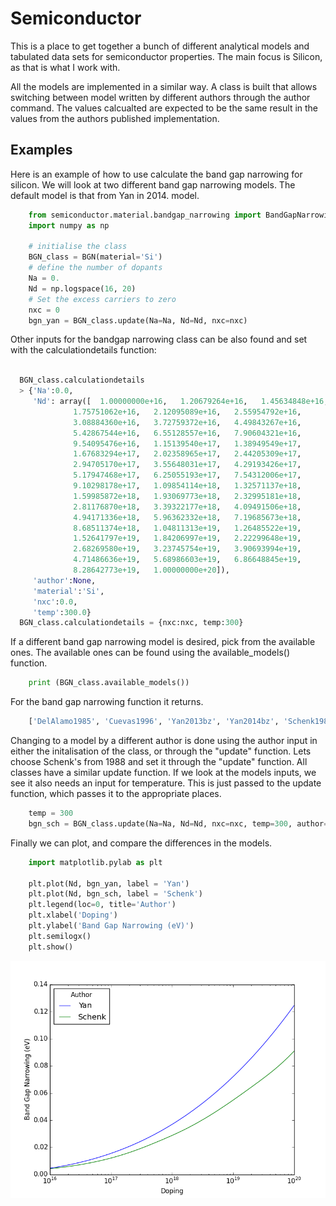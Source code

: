 
# Semiconductor

This is a place to get together a bunch of different analytical models and
tabulated data sets for semiconductor properties. The main focus is Silicon, as
that is what I work with.

All the models are implemented in a similar way. A class is built that allows switching between model written by different authors through the author command. The values calcualted are expected to be the same result in the values from the authors published implementation.

## Examples

Here is an example of how to use calculate the band gap narrowing for silicon. We will look at two different band gap narrowing models. The default model is that from Yan in 2014.
model.

```python
    from semiconductor.material.bandgap_narrowing import BandGapNarrowing as BGN
    import numpy as np

    # initialise the class
    BGN_class = BGN(material='Si')
    # define the number of dopants
    Na = 0.
    Nd = np.logspace(16, 20)
    # Set the excess carriers to zero
    nxc = 0
    bgn_yan = BGN_class.update(Na=Na, Nd=Nd, nxc=nxc)
```

Other inputs for the bandgap narrowing class can be also found and set with
the calculationdetails function:

```python

  BGN_class.calculationdetails
  > {'Na':0.0,
     'Nd': array([  1.00000000e+16,   1.20679264e+16,   1.45634848e+16,
              1.75751062e+16,   2.12095089e+16,   2.55954792e+16,
              3.08884360e+16,   3.72759372e+16,   4.49843267e+16,
              5.42867544e+16,   6.55128557e+16,   7.90604321e+16,
              9.54095476e+16,   1.15139540e+17,   1.38949549e+17,
              1.67683294e+17,   2.02358965e+17,   2.44205309e+17,
              2.94705170e+17,   3.55648031e+17,   4.29193426e+17,
              5.17947468e+17,   6.25055193e+17,   7.54312006e+17,
              9.10298178e+17,   1.09854114e+18,   1.32571137e+18,
              1.59985872e+18,   1.93069773e+18,   2.32995181e+18,
              2.81176870e+18,   3.39322177e+18,   4.09491506e+18,
              4.94171336e+18,   5.96362332e+18,   7.19685673e+18,
              8.68511374e+18,   1.04811313e+19,   1.26485522e+19,
              1.52641797e+19,   1.84206997e+19,   2.22299648e+19,
              2.68269580e+19,   3.23745754e+19,   3.90693994e+19,
              4.71486636e+19,   5.68986603e+19,   6.86648845e+19,
              8.28642773e+19,   1.00000000e+20]),
     'author':None,
     'material':'Si',
     'nxc':0.0,
     'temp':300.0}
  BGN_class.calculationdetails = {nxc:nxc, temp:300}
```

If a different band gap narrowing model is desired,
pick from the available ones. The available ones can be found
using the available_models() function.

```python
    print (BGN_class.available_models())
```

For the band gap narrowing function it returns.

```python
    ['DelAlamo1985', 'Cuevas1996', 'Yan2013bz', 'Yan2014bz', 'Schenk1988fer', 'Schenk1988_reparamitisation_Yan2013', 'Yan2013fer', 'Yan2014fer']
```

Changing to a model by a different author is done using the author input in either
the  initalisation of the class, or through the "update" function. Lets
choose Schenk's from 1988 and set it through the "update" function. All classes
have a similar update function. If we look at the models inputs, we see it also needs
an input for temperature. This is just passed to the update function, which passes
it to the appropriate places.
```python
    temp = 300
    bgn_sch = BGN_class.update(Na=Na, Nd=Nd, nxc=nxc, temp=300, author='Schenk1988fer')
```

Finally we can plot, and compare the differences in the models.

``` python
    import matplotlib.pylab as plt

    plt.plot(Nd, bgn_yan, label = 'Yan')
    plt.plot(Nd, bgn_sch, label = 'Schenk')
    plt.legend(loc=0, title='Author')
    plt.xlabel('Doping')
    plt.ylabel('Band Gap Narrowing (eV)')
    plt.semilogx()
    plt.show()
```

![Comparison of Yan's and Schenk's band gap narrowing models](comparison.png)
